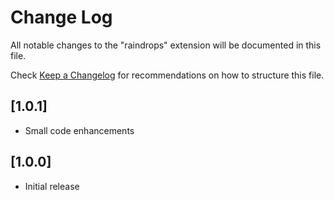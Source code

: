 # Change Log

All notable changes to the "raindrops" extension will be documented in this file.

Check [Keep a Changelog](http://keepachangelog.com/) for recommendations on how to structure this file.

## [1.0.1]

- Small code enhancements

## [1.0.0]

- Initial release
